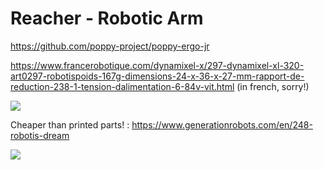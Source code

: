 # Reacher - Robotic Arm
 
https://github.com/poppy-project/poppy-ergo-jr

https://www.francerobotique.com/dynamixel-x/297-dynamixel-xl-320-art0297-robotispoids-167g-dimensions-24-x-36-x-27-mm-rapport-de-reduction-238-1-tension-dalimentation-6-84v-vit.html (in french, sorry!)

![](https://github.com/OldM0nk3y/Reacher/blob/master/utils/dyn.jpg)

Cheaper than printed parts! : https://www.generationrobots.com/en/248-robotis-dream

![](https://github.com/OldM0nk3y/Reacher/blob/master/utils/arm.jpg)